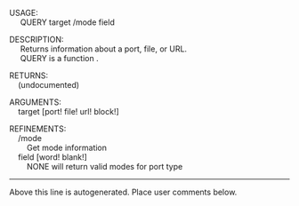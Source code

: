 USAGE:  
&nbsp;&nbsp;&nbsp;&nbsp;&nbsp;QUERY&nbsp;target&nbsp;/mode&nbsp;field  
  
DESCRIPTION:  
&nbsp;&nbsp;&nbsp;&nbsp;&nbsp;Returns&nbsp;information&nbsp;about&nbsp;a&nbsp;port,&nbsp;file,&nbsp;or&nbsp;URL.  
&nbsp;&nbsp;&nbsp;&nbsp;&nbsp;QUERY&nbsp;is&nbsp;a&nbsp;function&nbsp;.  
  
RETURNS:  
&nbsp;&nbsp;&nbsp;&nbsp;(undocumented)  
  
ARGUMENTS:  
&nbsp;&nbsp;&nbsp;&nbsp;target&nbsp;[port!&nbsp;file!&nbsp;url!&nbsp;block!]  
  
REFINEMENTS:  
&nbsp;&nbsp;&nbsp;&nbsp;/mode  
&nbsp;&nbsp;&nbsp;&nbsp;&nbsp;&nbsp;&nbsp;&nbsp;Get&nbsp;mode&nbsp;information  
&nbsp;&nbsp;&nbsp;&nbsp;field&nbsp;[word!&nbsp;blank!]  
&nbsp;&nbsp;&nbsp;&nbsp;&nbsp;&nbsp;&nbsp;&nbsp;NONE&nbsp;will&nbsp;return&nbsp;valid&nbsp;modes&nbsp;for&nbsp;port&nbsp;type  
___
Above this line is autogenerated. Place user comments below.